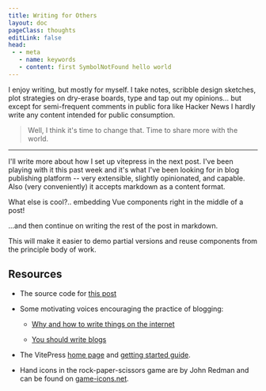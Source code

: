 ```yaml
---
title: Writing for Others
layout: doc
pageClass: thoughts
editLink: false
head:
 - - meta
   - name: keywords
   - content: first SymbolNotFound hello world
---
```


I enjoy writing, but mostly for myself.  I take notes, scribble design sketches,
plot strategies on dry-erase boards, type and tap out my opinions... but except
for semi-frequent comments in public fora like Hacker News I hardly write any
content intended for public consumption.

> Well, I think it's time to change that.  Time to share more with the world.

---

I'll write more about how I set up vitepress in the next post.  I've been
playing with it this past week and it's what I've been looking for in 
blog publishing platform -- very extensible, slightly opinionated, and
capable.  Also (very conveniently) it accepts markdown as a content format.

What else is cool?.. embedding Vue components right in the middle of a post!

<janken-game />

...and then continue on writing the rest of the post in markdown.

This will make it easier to demo partial versions and reuse components 
from the principle body of work.

## Resources

 - The source code for [this post](https://github.com/SymbolNotFound/devblog/2024/06/10.writing-for-public-consumption.md)

  - Some motivating voices encouraging the practice of blogging:

    - [Why and how to write things on the internet](https://benkuhn.net/writing/)

    - [You should write blogs](https://sites.google.com/site/steveyegge2/you-should-write-blogs)

 - The VitePress [home page](https://vitepress.dev) and [getting started guide](https://vitepress.dev/guide/what-is-vitepress).

 - Hand icons in the rock-paper-scissors game are by John Redman and can be found on [game-icons.net](https://game-icons.net/about.html).
